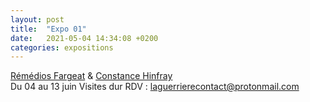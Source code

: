 ```yaml
---
layout: post
title:  "Expo 01"
date:   2021-05-04 14:34:08 +0200
categories: expositions
---
```

[Rémédios Fargeat](/category/artistes/) & [Constance Hinfray](/category/artistes/)  
Du 04 au 13 juin
Visites dur RDV : laguerrierecontact@protonmail.com

